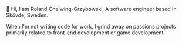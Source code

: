 👋 Hi, I am Roland Chelwing-Grzybowski, A software engineer based in Skövde, Sweden.

When I'm not writing code for work, I grind away on passions projects primarily related to front-end development or game development.
